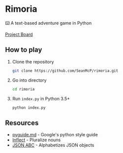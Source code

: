# Rimoria

⌨️ A text-based adventure game in Python

[Project Board](https://github.com/SeanMcP/rimoria/projects/1)

## How to play

1. Clone the repository

    ```sh
    git clone https://github.com/SeanMcP/rimoria.git
    ```
2. Go into directory

    ```sh
    cd rimoria
    ```
3. Run `index.py` in Python 3.5+

    ```sh
    python index.py
    ```

## Resources
- [pyguide.md](https://github.com/google/styleguide/blob/gh-pages/pyguide.md) - Google's python style guide
- [Inflect](https://pypi.org/project/inflect/) - Pluralize nouns
- [JSON ABC](http://novicelab.org/jsonabc/) - Alphabetizes JSON objects